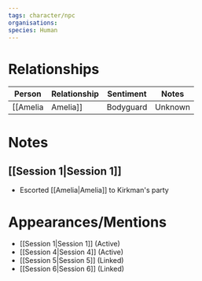 ```yaml
---
tags: character/npc
organisations: 
species: Human
---
```


# Relationships
| Person     | Relationship | Sentiment | Notes |
| ---------- | ------------ | --------- | ----- |
| [[Amelia|Amelia]] | Bodyguard    | Unknown   |       |

# Notes
## [[Session 1|Session 1]]
* Escorted [[Amelia|Amelia]] to Kirkman's party

# Appearances/Mentions

- [[Session 1|Session 1]] (Active)
- [[Session 4|Session 4]] (Active)
- [[Session 5|Session 5]] (Linked)
- [[Session 6|Session 6]] (Linked)
